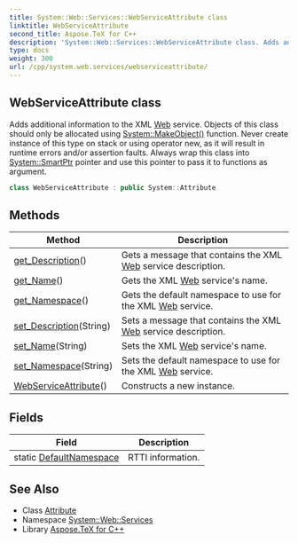 ```yaml
---
title: System::Web::Services::WebServiceAttribute class
linktitle: WebServiceAttribute
second_title: Aspose.TeX for C++
description: 'System::Web::Services::WebServiceAttribute class. Adds additional information to the XML Web service. Objects of this class should only be allocated using System::MakeObject() function. Never create instance of this type on stack or using operator new, as it will result in runtime errors and/or assertion faults. Always wrap this class into System::SmartPtr pointer and use this pointer to pass it to functions as argument in C++.'
type: docs
weight: 300
url: /cpp/system.web.services/webserviceattribute/
---
```

## WebServiceAttribute class


Adds additional information to the XML [Web](../../system.web/) service. Objects of this class should only be allocated using [System::MakeObject()](../../system/makeobject/) function. Never create instance of this type on stack or using operator new, as it will result in runtime errors and/or assertion faults. Always wrap this class into [System::SmartPtr](../../system/smartptr/) pointer and use this pointer to pass it to functions as argument.

```cpp
class WebServiceAttribute : public System::Attribute
```

## Methods

| Method | Description |
| --- | --- |
| [get_Description](./get_description/)() | Gets a message that contains the XML [Web](../../system.web/) service description. |
| [get_Name](./get_name/)() | Gets the XML [Web](../../system.web/) service's name. |
| [get_Namespace](./get_namespace/)() | Gets the default namespace to use for the XML [Web](../../system.web/) service. |
| [set_Description](./set_description/)(String) | Sets a message that contains the XML [Web](../../system.web/) service description. |
| [set_Name](./set_name/)(String) | Sets the XML [Web](../../system.web/) service's name. |
| [set_Namespace](./set_namespace/)(String) | Sets the default namespace to use for the XML [Web](../../system.web/) service. |
| [WebServiceAttribute](./webserviceattribute/)() | Constructs a new instance. |
## Fields

| Field | Description |
| --- | --- |
| static [DefaultNamespace](./defaultnamespace/) | RTTI information. |
## See Also

* Class [Attribute](../../system/attribute/)
* Namespace [System::Web::Services](../)
* Library [Aspose.TeX for C++](../../)
